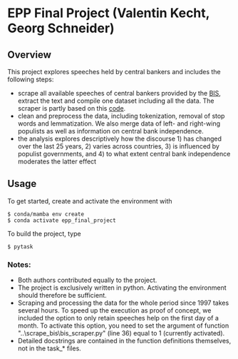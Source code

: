 # EPP Final Project (Valentin Kecht, Georg Schneider) 

## Overview

This project explores speeches held by central bankers and includes the following steps: 

- scrape all available speeches of central bankers provided by the [BIS](https://www.bis.org/cbspeeches/), extract the text and compile one dataset including all the data. The scraper is partly based on this [code](https://github.com/HanssonMagnus/scrape_bis). 
- clean and preprocess the data, including tokenization, removal of stop words and lemmatization. We also merge data of left- and right-wing populists as well as information on central bank independence. 
- the analysis explores descriptively how the discourse 1) has changed over the last 25 years, 2) varies across countries, 3) is influenced by populist governments, and 4) to what extent central bank independence moderates the latter effect


## Usage

To get started, create and activate the environment with

```console
$ conda/mamba env create
$ conda activate epp_final_project
```

To build the project, type

```console
$ pytask
```

### Notes: 

- Both authors contributed equally to the project. 
- The project is exclusively written in python. Activating the environment should therefore be sufficient. 
- Scraping and processing the data for the whole period since 1997 takes several hours. To speed up the execution as proof of concept, we included the option to only retain speeches help on the first day of a month. To activate this option, you need to set the argument of function "..\scrape_bis\bis_scraper.py" (line 36) equal to 1 (currently activated).
- Detailed docstrings are contained in the function definitions themselves, not in the task_* files.
